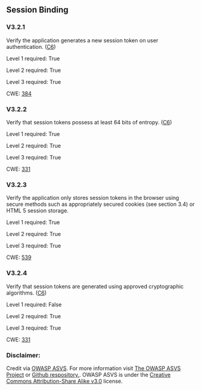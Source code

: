 ##  Session Binding

### V3.2.1

Verify the application generates a new session token on user authentication. ([C6](https://owasp.org/www-project-proactive-controls/#div-numbering))

Level 1 required: True

Level 2 required: True

Level 3 required: True

CWE: [384](https://cwe.mitre.org/data/definitions/384)

### V3.2.2

Verify that session tokens possess at least 64 bits of entropy. ([C6](https://owasp.org/www-project-proactive-controls/#div-numbering))

Level 1 required: True

Level 2 required: True

Level 3 required: True

CWE: [331](https://cwe.mitre.org/data/definitions/331)

### V3.2.3

Verify the application only stores session tokens in the browser using secure methods such as appropriately secured cookies (see section 3.4) or HTML 5 session storage.

Level 1 required: True

Level 2 required: True

Level 3 required: True

CWE: [539](https://cwe.mitre.org/data/definitions/539)

### V3.2.4

Verify that session tokens are generated using approved cryptographic algorithms. ([C6](https://owasp.org/www-project-proactive-controls/#div-numbering))

Level 1 required: False

Level 2 required: True

Level 3 required: True

CWE: [331](https://cwe.mitre.org/data/definitions/331)



### Disclaimer:

Credit via [OWASP ASVS](https://owasp.org/www-project-application-security-verification-standard/). For more information visit [The OWASP ASVS Project](https://owasp.org/www-project-application-security-verification-standard/) or [Github respository.](https://github.com/OWASP/ASVS). OWASP ASVS is under the [Creative Commons Attribution-Share Alike v3.0](https://creativecommons.org/licenses/by-sa/3.0/) license.
